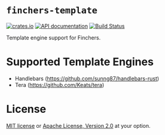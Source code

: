 # `finchers-template`

[![crates.io](https://img.shields.io/crates/v/finchers-template.svg)](https://crates.io/crates/finchers-template)
[![API documentation](https://img.shields.io/badge/api-docs-blue.svg)](https://finchers-rs.github.io/docs)
[![Build Status](https://travis-ci.org/finchers-rs/finchers-template.svg?branch=master)](https://travis-ci.org/finchers-rs/finchers-template)

Template engine support for Finchers.

# Supported Template Engines

* Handlebars (https://github.com/sunng87/handlebars-rust)
* Tera (https://github.com/Keats/tera)

# License
[MIT license](LICENSE-MIT) or [Apache License, Version 2.0](LICENSE-APACHE) at your option.

